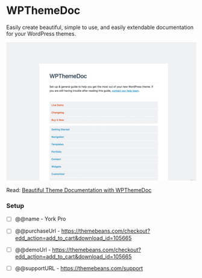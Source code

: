 # WPThemeDoc
Easily create beautiful, simple to use, and easily extendable documentation for your WordPress themes.

![WPThemeDoc](/images/preview.jpg?raw=true "WPThemeDoc")

Read: [Beautiful Theme Documentation with WPThemeDoc](http://richtabor.com/wpthemedoc/)

### Setup
- [ ] @@name - York Pro
- [ ] @@purchaseUrl - https://themebeans.com/checkout?edd_action=add_to_cart&download_id=105665
- [ ] @@demoUrl - https://themebeans.com/checkout?edd_action=add_to_cart&download_id=105665
- [ ] @@supportURL - https://themebeans.com/support



